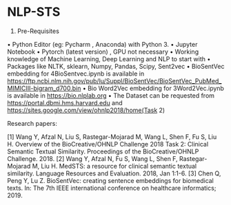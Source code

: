 # NLP-STS

1. Pre-Requisites

• Python Editor (eg: Pycharm , Anaconda) with Python 3.
• Jupyter Notebook
• Pytorch (latest version) , GPU not necessary
• Working knowledge of Machine Learning, Deep Learning and NLP to start with
• Packages like NLTK, sklearn, Numpy, Pandas, Scipy, Sent2vec
• BioSentVec embedding for 4BioSentvec.ipynb is available in  https://ftp.ncbi.nlm.nih.gov/pub/lu/Suppl/BioSentVec/BioSentVec_PubMed_MIMICIII-bigram_d700.bin 
• Bio Word2Vec embedding for 3Word2Vec.ipynb is available in https://bio.nlplab.org
• The Dataset can be requested  from https://portal.dbmi.hms.harvard.edu and https://sites.google.com/view/ohnlp2018/home(Task 2)


Research papers:

[1] Wang Y, Afzal N, Liu S, Rastegar-Mojarad M, Wang L, Shen F, Fu S, Liu H. Overview of the BioCreative/OHNLP Challenge 2018 Task 2: Clinical Semantic Textual Similarity. Proceedings of the BioCreative/OHNLP Challenge. 2018.
[2] Wang Y, Afzal N, Fu S, Wang L, Shen F, Rastegar-Mojarad M, Liu H. MedSTS: a resource for clinical semantic textual similarity. Language Resources and Evaluation. 2018, Jan 1:1-6.
[3] Chen Q, Peng Y, Lu Z. BioSentVec: creating sentence embeddings for biomedical texts. In: The 7th IEEE international conference on healthcare informatics; 2019.
